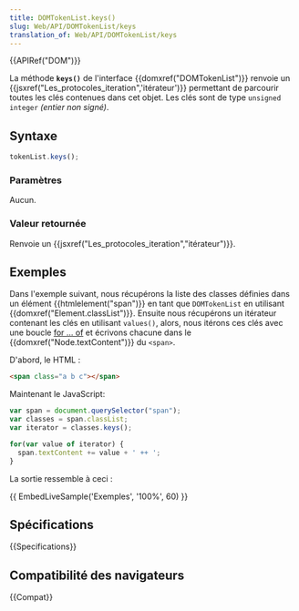 ```yaml
---
title: DOMTokenList.keys()
slug: Web/API/DOMTokenList/keys
translation_of: Web/API/DOMTokenList/keys
---
```

{{APIRef("DOM")}}

La méthode **`keys()`** de l'interface {{domxref("DOMTokenList")}} renvoie un {{jsxref("Les_protocoles_iteration",'itérateur')}} permettant de parcourir toutes les clés contenues dans cet objet. Les clés sont de type `unsigned integer` _(entier non signé)_.

## Syntaxe

```js
tokenList.keys();
```

### Paramètres

Aucun.

### Valeur retournée

Renvoie un {{jsxref("Les_protocoles_iteration","itérateur")}}.

## Exemples

Dans l'exemple suivant, nous récupérons la liste des classes définies dans un élément {{htmlelement("span")}} en tant que `DOMTokenList` en utilisant {{domxref("Element.classList")}}. Ensuite nous récupérons un itérateur contenant les clés en utilisant `values()`, alors, nous itérons ces clés avec une boucle [for ... of](/fr/docs/Web/JavaScript/Reference/Statements/for...of) et écrivons chacune dans le {{domxref("Node.textContent")}} du `<span>`.

D'abord, le HTML :

```html
<span class="a b c"></span>
```

Maintenant le JavaScript:

```js
var span = document.querySelector("span");
var classes = span.classList;
var iterator = classes.keys();

for(var value of iterator) {
  span.textContent += value + ' ++ ';
}
```

La sortie ressemble à ceci :

{{ EmbedLiveSample('Exemples', '100%', 60) }}

## Spécifications

{{Specifications}}

## Compatibilité des navigateurs

{{Compat}}
